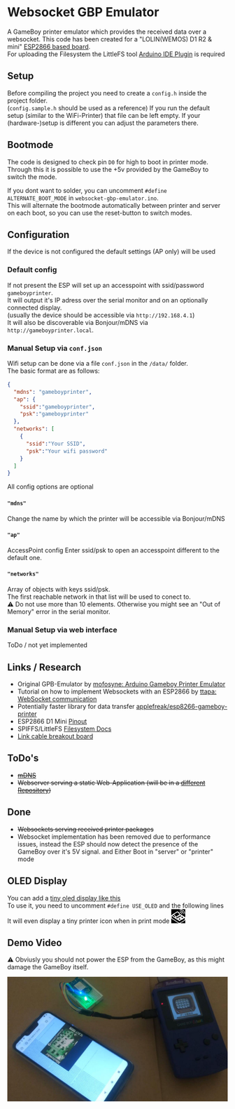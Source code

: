 # Websocket GBP Emulator

A GameBoy printer emulator which provides the received data over a websocket.
This code has been created for a "LOLIN(WEMOS) D1 R2 & mini" [ESP2866 based board](https://github.com/esp8266/arduino).   
For uploading the Filesystem the LittleFS tool [Arduino IDE Plugin](https://github.com/earlephilhower/arduino-esp8266littlefs-plugin/releases) is required

## Setup
Before compiling the project you need to create a `config.h` inside the project folder.  
(`config.sample.h` should be used as a reference)
If you run the default setup (similar to the WiFi-Printer) that file can be left empty.
If your (hardware-)setup is different you can adjust the parameters there. 

## Bootmode
The code is designed to check pin `D0` for high to boot in printer mode.  
Through this it is possible to use the +5v provided by the GameBoy to switch the mode.  

If you dont want to solder, you can uncomment `#define ALTERNATE_BOOT_MODE` in `websocket-gbp-emulator.ino`.  
This will alternate the bootmode automatically between printer and server on each boot, so you can use the reset-button to switch modes.  

## Configuration
If the device is not configured the default settings (AP only) will be used
### Default config
If not present the ESP will set up an accesspoint with ssid/password `gameboyprinter`.     
It will output it's IP adress over the serial monitor and on an optionally connected display.  
(usually the device should be accessible via `http://192.168.4.1`)    
It will also be discoverable via Bonjour/mDNS via `http://gameboyprinter.local`.
### Manual Setup via `conf.json`
Wifi setup can be done via a file `conf.json` in the `/data/` folder.  
The basic format are as follows:
```` json
{
  "mdns": "gameboyprinter",
  "ap": {
    "ssid":"gameboyprinter",
    "psk":"gameboyprinter"
  },
  "networks": [
    {
      "ssid":"Your SSID",
      "psk":"Your wifi password"
    }
  ]
}
````

All config options are optional
#### `"mdns"`
Change the name by which the printer will be accessible via Bonjour/mDNS
#### `"ap"`
AccessPoint config
Enter ssid/psk to open an accesspoint different to the default one.
#### `"networks"`
Array of objects with keys ssid/psk.  
The first reachable network in that list will be used to conect to.  
⚠ Do not use more than 10 elements. Otherwise you might see an "Out of Memory" error in the serial monitor.
### Manual Setup via web interface
ToDo / not yet implemented

## Links / Research
* Original GPB-Emulator by [mofosyne: Arduino Gameboy Printer Emulator](https://github.com/mofosyne/arduino-gameboy-printer-emulator)  
* Tutorial on how to implement Websockets with an ESP2866 by [ttapa: WebSocket communication](https://tttapa.github.io/ESP8266/Chap14%20-%20WebSocket.html)  
* Potentially faster library for data transfer [applefreak/esp8266-gameboy-printer](https://github.com/applefreak/esp8266-gameboy-printer)
* ESP2866 D1 Mini [Pinout](https://escapequotes.net/esp8266-wemos-d1-mini-pins-and-diagram/)
* SPIFFS/LittleFS [Filesystem Docs](https://arduino-esp8266.readthedocs.io/en/latest/filesystem.html)
* [Link cable breakout board](https://github.com/Palmr/gb-link-cable)

## ToDo's
* ~~[mDNS](https://tttapa.github.io/ESP8266/Chap08%20-%20mDNS.html)~~
* ~~Webserver serving a static Web-Application (will be in a [different Repository](https://github.com/HerrZatacke/gb-printer-web))~~


## Done
* ~~Websockets serving received printer packages~~
* Websocket implementation has been removed due to performance issues, instead the ESP should now detect the presence of the GameBoy over it's 5V signal. and Either Boot in "server" or "printer" mode  

## OLED Display
You can add a [tiny oled display like this](https://www.amazon.de/gp/product/B07BDFXFRK)   
To use it, you need to uncomment `#define USE_OLED` and the following lines   
It will even display a tiny printer icon when in print mode !["Tiny printer-icon"](docs/printer-icon.png "Tiny printer-icon")

## Demo Video
⚠ Obviusly you should not power the ESP from the GameBoy, as this might damage the GameBoy itself.

[![Video of the first prototype](docs/video.jpg "Video of the first prototype")](https://www.youtube.com/watch?v=HHPHkeio85U)
